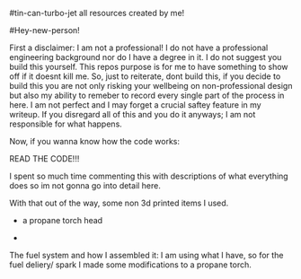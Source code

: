 #tin-can-turbo-jet
all resources created by me!


#Hey-new-person!


First a disclaimer: I am not a professional!
I do not have a professional engineering background nor do I have a degree in it. 
I do not suggest you build this yourself. This repos purpose is for me to have something to show off if it doesnt kill me. So,
just to reiterate, dont build this, if you decide to build this you are not only risking your wellbeing on non-professional design
but also my ability to remeber to record every single part of the process in here. I am not perfect and I may forget a crucial 
saftey feature in my writeup. If you disregard all of this and you do it anyways; I am not responsible for what happens.  

Now, if you wanna know how the code works:

READ THE CODE!!! 

I spent so much time commenting this with descriptions of what everything does so im not gonna go into detail here. 

With that out of the way, some non 3d printed items I used.

- a propane torch head

- 

The fuel system and how I assembled it: I am using what I have, so for the fuel deliery/ spark I made some modifications
to a propane torch. 
